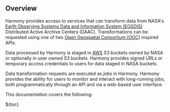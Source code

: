 ## Overview
Harmony provides access to services that can transform data from NASA's [Earth Observing Systems Data and Information System (EOSDIS)](https://www.earthdata.nasa.gov/eosdis/) Distributed Active Archive Centers (DAAC).
Transformations can be requested using one of two [Open Geospatial Consortium (OGC)](https://www.ogc.org/) inspired APIs.

Data processed by Harmony is staged in [AWS](https://aws.com) S3 buckets owned by NASA or optionally in user owned S3 buckets. Harmony provides signed URLs or temporary access credentials to users for data staged in NASA buckets.

Data transformation requests are executed as _jobs_ in Harmony. Harmony provides the ability for users to monitor and interact with long-running jobs, both programmatically through an API and via a web-based user interface.

This documentation covers the following:

${toc}
